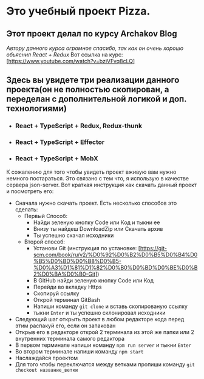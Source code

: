 # Это учебный проект Pizza. 

## Этот проект делал по курсу Archakov Blog
_Автору данного курса огромное спасибо, так как он очень хорошо обьяснил React + Redux_
Вот ссылка на курс: [https://www.youtube.com/watch?v=bziVFvq8cLQ]

## Здесь вы увидете три реализации данного проекта(он не полностью скопирован, а переделан с дополнительной логикой и доп. технологиями)

- ### React + TypeScript + Redux, Redux-thunk
- ### React + TypeScript + Effector
- ### React + TypeScript + MobX

К сожалению для того чтобы увидеть проект вживую вам нужно немного постараться. Это связано с тем что, я использую в качестве сервера json-server. Вот краткая инструкция как скачать данный проект и посмотреть его:

- Сначала нужно скачать проект. Есть несколько способов это сделать:
  + Первый Способ:
    - Найди зеленую кнопку Code или Код и тыкни ее
    - Внизу ты найдеш DownloadZip или Скачать архив
    - Ты успешно скачал исходники
  + Второй способ: 
    - Установи Git (инструкция по установке: [https://git-scm.com/book/ru/v2/%D0%92%D0%B2%D0%B5%D0%B4%D0%B5%D0%BD%D0%B8%D0%B5-%D0%A3%D1%81%D1%82%D0%B0%D0%BD%D0%BE%D0%B2%D0%BA%D0%B0-Git])
    - В GitHub найди зеленую кнопку Code или Код 
    - Перейди во вкладку Https 
    - Скопируй ссылку 
    - Открой терминал GitBash
    - Напиши команду `git clone` и вставь скопированую ссылку
    - тыкни `Enter` и ты успешно склонировал исходники  
- Следующий шаг открыть проект в любом редакторе кода перед этим распакуй его, если он запакован
- Открыв его в редакторе открой 2 терминала из этой же папки или 2 внутренних терминала самого редактора
- В первом терминале напиши команду `npm run server` и тыкни `Enter`
- Во втором терминале напиши команду `npm start`
- Наслаждайся проектом 
- Для того чтобы переключатся между ветками пропиши команду `git checkout название_ветки` 
  
